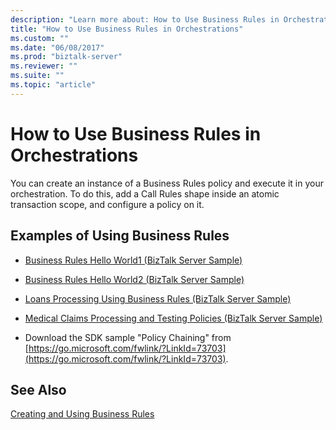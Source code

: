 ```yaml
---
description: "Learn more about: How to Use Business Rules in Orchestrations"
title: "How to Use Business Rules in Orchestrations"
ms.custom: ""
ms.date: "06/08/2017"
ms.prod: "biztalk-server"
ms.reviewer: ""
ms.suite: ""
ms.topic: "article"
---
```

# How to Use Business Rules in Orchestrations
You can create an instance of a Business Rules policy and execute it in your orchestration. To do this, add a Call Rules shape inside an atomic transaction scope, and configure a policy on it.

## Examples of Using Business Rules

-   [Business Rules Hello World1 (BizTalk Server Sample)](../core/business-rules-hello-world1-biztalk-server-sample.md)

-   [Business Rules Hello World2 (BizTalk Server Sample)](../core/business-rules-hello-world2-biztalk-server-sample.md)

-   [Loans Processing Using Business Rules (BizTalk Server Sample)](../core/loans-processing-using-business-rules-biztalk-server-sample.md)

-   [Medical Claims Processing and Testing Policies (BizTalk Server Sample)](../core/medical-claims-processing-and-testing-policies-biztalk-server-sample.md)

-   Download the SDK sample "Policy Chaining" from [https://go.microsoft.com/fwlink/?LinkId=73703](https://go.microsoft.com/fwlink/?LinkId=73703).

## See Also
 [Creating and Using Business Rules](../core/creating-and-using-business-rules.md)

